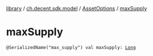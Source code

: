 [library](../../index.md) / [ch.decent.sdk.model](../index.md) / [AssetOptions](index.md) / [maxSupply](./max-supply.md)

# maxSupply

`@SerializedName("max_supply") val maxSupply: `[`Long`](https://kotlinlang.org/api/latest/jvm/stdlib/kotlin/-long/index.html)